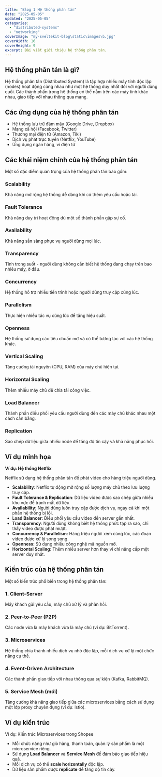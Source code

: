 ```yaml
---
title: "Blog 1 Hệ thống phân tán"
date: "2025-05-05"
updated: "2025-05-05"
categories:
  - "distributed-systems"
  - "networking"
coverImage: "my-sveltekit-blog\static\images\b.jpg"
coverWidth: 16
coverHeight: 9
excerpt: Bài viết giới thiệu hệ thống phân tán.
---
```


## Hệ thống phân tán là gì?

Hệ thống phân tán (Distributed System) là tập hợp nhiều máy tính độc lập (nodes) hoạt động cùng nhau như một hệ thống duy nhất đối với người dùng cuối. Các thành phần trong hệ thống có thể nằm trên các máy tính khác nhau, giao tiếp với nhau thông qua mạng.

## Các ứng dụng của hệ thống phân tán

- Hệ thống lưu trữ đám mây (Google Drive, Dropbox)
- Mạng xã hội (Facebook, Twitter)
- Thương mại điện tử (Amazon, Tiki)
- Dịch vụ phát trực tuyến (Netflix, YouTube)
- Ứng dụng ngân hàng, ví điện tử

## Các khái niệm chính của hệ thống phân tán

Một số đặc điểm quan trọng của hệ thống phân tán bao gồm:

### Scalability

Khả năng mở rộng hệ thống dễ dàng khi có thêm yêu cầu hoặc tải.

### Fault Tolerance

Khả năng duy trì hoạt động dù một số thành phần gặp sự cố.

### Availability

Khả năng sẵn sàng phục vụ người dùng mọi lúc.

### Transparency

Tính trong suốt - người dùng không cần biết hệ thống đang chạy trên bao nhiêu máy, ở đâu.

### Concurrency

Hệ thống hỗ trợ nhiều tiến trình hoặc người dùng truy cập cùng lúc.

### Parallelism

Thực hiện nhiều tác vụ cùng lúc để tăng hiệu suất.

### Openness

Hệ thống sử dụng các tiêu chuẩn mở và có thể tương tác với các hệ thống khác.

### Vertical Scaling

Tăng cường tài nguyên (CPU, RAM) của máy chủ hiện tại.

### Horizontal Scaling

Thêm nhiều máy chủ để chia tải công việc.

### Load Balancer

Thành phần điều phối yêu cầu người dùng đến các máy chủ khác nhau một cách cân bằng.

### Replication

Sao chép dữ liệu giữa nhiều node để tăng độ tin cậy và khả năng phục hồi.

## Ví dụ minh họa

**Ví dụ: Hệ thống Netflix**

Netflix sử dụng hệ thống phân tán để phát video cho hàng triệu người dùng.

- **Scalability**: Netflix tự động mở rộng số lượng máy chủ theo lưu lượng truy cập.
- **Fault Tolerance & Replication**: Dữ liệu video được sao chép giữa nhiều khu vực để tránh mất dữ liệu.
- **Availability**: Người dùng luôn truy cập được dịch vụ, ngay cả khi một phần hệ thống bị lỗi.
- **Load Balancer**: Điều phối yêu cầu video đến server gần nhất.
- **Transparency**: Người dùng không biết hệ thống phức tạp ra sao, chỉ thấy video được phát mượt.
- **Concurrency & Parallelism**: Hàng triệu người xem cùng lúc, các đoạn video được xử lý song song.
- **Openness**: Sử dụng nhiều công nghệ mã nguồn mở.
- **Horizontal Scaling**: Thêm nhiều server hơn thay vì chỉ nâng cấp một server duy nhất.

## Kiến trúc của hệ thống phân tán

Một số kiến trúc phổ biến trong hệ thống phân tán:

### 1. Client-Server

Máy khách gửi yêu cầu, máy chủ xử lý và phản hồi.

### 2. Peer-to-Peer (P2P)

Các node vừa là máy khách vừa là máy chủ (ví dụ: BitTorrent).

### 3. Microservices

Hệ thống chia thành nhiều dịch vụ nhỏ độc lập, mỗi dịch vụ xử lý một chức năng cụ thể.

### 4. Event-Driven Architecture

Các thành phần giao tiếp với nhau thông qua sự kiện (Kafka, RabbitMQ).

### 5. Service Mesh (mới)

Tăng cường khả năng giao tiếp giữa các microservices bằng cách sử dụng một lớp proxy chuyên dụng (ví dụ: Istio).

## Ví dụ kiến trúc

Ví dụ: Kiến trúc Microservices trong Shopee

- Mỗi chức năng như giỏ hàng, thanh toán, quản lý sản phẩm là một microservice riêng.
- Sử dụng **Load Balancer** và **Service Mesh** để đảm bảo giao tiếp hiệu quả.
- Mỗi dịch vụ có thể **scale horizontally** độc lập.
- Dữ liệu sản phẩm được **replicate** để tăng độ tin cậy.

